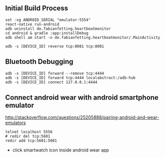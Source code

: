 ## Initial Build Process

```
set -xg ANDROID_SERIAL "emulator-5554"
react-native run-android
adb uninstall de.fabianfetting.heartbeatmonitor
cd android & gradle :app:installDebug
adb shell am start -n de.fabianfetting.heartbeatmonitor/.MainActivity

adb -s [DEVICE_ID] reverse tcp:8081 tcp:8081
```


## Bluetooth Debugging

```
adb -s [DEVICE_ID] forward --remove tcp:4444
adb -s [DEVICE_ID] forward tcp:4444 localabstract:/adb-hub
adb -s [DEVICE_ID] connect 127.0.0.1:4444
```


## Connect android wear with android smartphone emulator

http://stackoverflow.com/questions/25205888/pairing-android-and-wear-emulators

```
telnet localhost 5556
# redir del tcp:5601
redir add tcp:5601:5601
```

- click smartwatch icon inside android wear app
